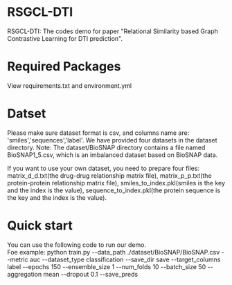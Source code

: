 # RSGCL-DTI
RSGCL-DTI: The codes demo for paper "Relational Similarity based Graph Contrastive Learning for DTI prediction".

# Required Packages
View requirements.txt and environment.yml

# Datset
Please make sure dataset format is csv, and columns name are: 'smiles','sequences','label'. We have provided four datasets in the dataset directory. Note: The dataset/BioSNAP directory contains a file named BioSNAP1_5.csv, which is an imbalanced dataset based on BioSNAP data.

If you want to use your own dataset, you need to prepare four files: matrix_d_d.txt(the drug-drug relationship matrix file), matrix_p_p.txt(the protein-protein relationship matrix file), smiles_to_index.pkl(smiles is the key and the index is the value),  sequence_to_index.pkl(the protein sequence is the key and the index is the value).

# Quick start
You can use the following code to run our demo.<br>
Foe example: python train.py --data_path ./dataset/BioSNAP/BioSNAP.csv --metric auc --dataset_type classification --save_dir save --target_columns label --epochs 150 --ensemble_size 1 --num_folds 10 --batch_size 50 --aggregation mean --dropout 0.1 --save_preds

